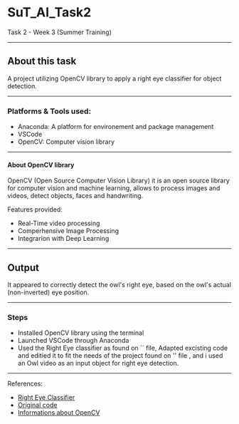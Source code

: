 # SuT_AI_Task2
Task 2 - Week 3 (Summer Training)

------------
## About this task
A project utilizing OpenCV library to apply a right eye classifier for object detection.

-------------
### Platforms & Tools used:
- Anaconda: A platform for environement and package management
- VSCode
- OpenCV: Computer vision library
------------
#### About OpenCV library
OpenCV (Open Source Computer Vision Library) it is an open source library for computer vision and machine learning, allows to process images and videos, detect objects, faces and handwriting. 

Features provided: 
- Real-Time video processing
- Comperhensive Image Processing
- Integrarion with Deep Learning 

-------------
## Output



It appeared to correctly detect the owl's right eye, based on the owl's actual (non-inverted) eye position.

-------------
### Steps 
- Installed OpenCV library using the terminal
- Launched VSCode through Anaconda
- Used the Right Eye classifier as found on `` file, Adapted excisting code and editied it to fit the needs of the project found on '' file , and i used an Owl video as an input object for right eye detection.

--------------
References:

- [Right Eye Classifier](https://github.com/opencv/opencv/blob/master/data/haarcascades/haarcascade_righteye_2splits.xml)
- [Original code](https://github.com/GauravSahani1417/OpenCV-Implementaion/blob/master/Car%20detector.py)
- [Informations about OpenCV](https://www.geeksforgeeks.org/python/opencv-python-tutorial/)
